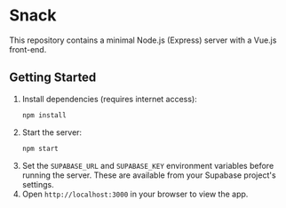 # Snack

This repository contains a minimal Node.js (Express) server with a Vue.js front-end.

## Getting Started

1. Install dependencies (requires internet access):
   ```sh
   npm install
   ```
2. Start the server:
   ```sh
   npm start
   ```
3. Set the `SUPABASE_URL` and `SUPABASE_KEY` environment variables before running
   the server. These are available from your Supabase project's settings.
4. Open `http://localhost:3000` in your browser to view the app.
